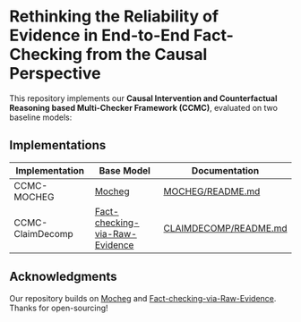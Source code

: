 # Rethinking the Reliability of Evidence in End-to-End Fact-Checking from the Causal Perspective

This repository implements our **Causal Intervention and Counterfactual Reasoning based Multi-Checker Framework (CCMC)**, evaluated on two baseline models:

## Implementations

| Implementation | Base Model | Documentation |
|---------------|-----------|---------------|
| CCMC-MOCHEG | [Mocheg](https://github.com/PLUM-Lab/Mocheg) | [MOCHEG/README.md](MOCHEG/README.md) |
| CCMC-ClaimDecomp | [Fact-checking-via-Raw-Evidence](https://github.com/jifan-chen/Fact-checking-via-Raw-Evidence) | [CLAIMDECOMP/README.md](CLAIMDECOMP/README.md) |

## Acknowledgments
Our repository builds on [Mocheg](https://github.com/PLUM-Lab/Mocheg) and [Fact-checking-via-Raw-Evidence](https://github.com/jifan-chen/Fact-checking-via-Raw-Evidence). Thanks for open-sourcing!